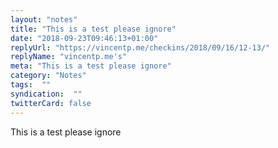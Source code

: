 ```yaml
---
layout: "notes"
title: "This is a test please ignore"
date: "2018-09-23T09:46:13+01:00"
replyUrl: "https://vincentp.me/checkins/2018/09/16/12-13/"
replyName: "vincentp.me's"
meta: "This is a test please ignore"
category: "Notes"
tags:  ""
syndication:  ""
twitterCard: false
---
```

This is a test please ignore
